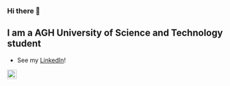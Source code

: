 ### Hi there 👋

## I am a AGH University of Science and Technology student
- See my [LinkedIn][Linkedin]!

[<img alt='Linkedin' width='22px' src='https://cdns.iconmonstr.com/wp-content/assets/preview/2012/240/iconmonstr-linkedin-3.png' />][Linkedin]

<!--
**K0nicki/K0nicki** is a ✨ _special_ ✨ repository because its `README.md` (this file) appears on your GitHub profile.

Here are some ideas to get you started:

- 🔭 I’m currently working on ...
- 🌱 I’m currently learning ...
- 👯 I’m looking to collaborate on ...
- 🤔 I’m looking for help with ...
- 💬 Ask me about ...
- 📫 How to reach me: ...
- 😄 Pronouns: ...
- ⚡ Fun fact: ...
-->

[Linkedin]: www.linkedin.com/in/konickik